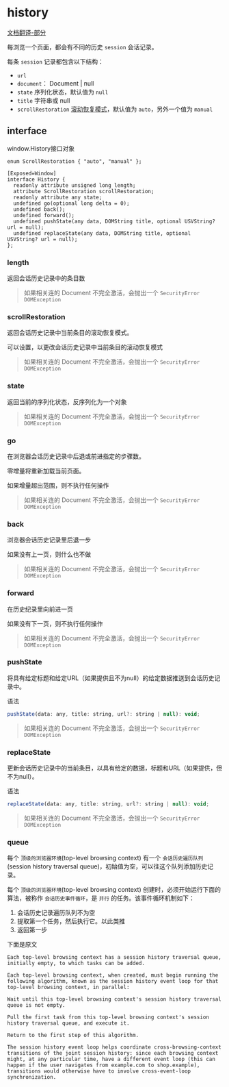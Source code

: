 # history

[文档翻译-部分](https://html.spec.whatwg.org/multipage/history.html#the-history-interface)

每浏览一个页面，都会有不同的历史 `session` 会话记录。

每条 `session` 记录都包含以下结构：

- `url`
- `document`： Document | null
- `state` 序列化状态，默认值为 `null`
- `title` 字符串或 null
- `scrollRestoration` [滚动恢复模式](#scrollrestoration)，默认值为 `auto`，另外一个值为 `manual`


## interface

window.History接口对象
```
enum ScrollRestoration { "auto", "manual" };

[Exposed=Window]
interface History {
  readonly attribute unsigned long length;
  attribute ScrollRestoration scrollRestoration;
  readonly attribute any state;
  undefined go(optional long delta = 0);
  undefined back();
  undefined forward();
  undefined pushState(any data, DOMString title, optional USVString? url = null);
  undefined replaceState(any data, DOMString title, optional USVString? url = null);
};
```

### length

返回会话历史记录中的条目数

>如果相关连的 Document 不完全激活，会抛出一个 `SecurityError DOMException`


### scrollRestoration

返回会话历史记录中当前条目的滚动恢复模式。

可以设置，以更改会话历史记录中当前条目的滚动恢复模式

>如果相关连的 Document 不完全激活，会抛出一个 `SecurityError DOMException`

### state

返回当前的序列化状态，反序列化为一个对象

>如果相关连的 Document 不完全激活，会抛出一个 `SecurityError DOMException`

### go

在浏览器会话历史记录中后退或前进指定的步骤数。

零增量将重新加载当前页面。

如果增量超出范围，则不执行任何操作

>如果相关连的 Document 不完全激活，会抛出一个 `SecurityError DOMException`

### back

浏览器会话历史记录里后退一步

如果没有上一页，则什么也不做

>如果相关连的 Document 不完全激活，会抛出一个 `SecurityError DOMException`

### forward

在历史纪录里向前进一页

如果没有下一页，则不执行任何操作

>如果相关连的 Document 不完全激活，会抛出一个 `SecurityError DOMException`


### pushState

将具有给定标题和给定URL（如果提供且不为null）的给定数据推送到会话历史记录中。

语法
```js
pushState(data: any, title: string, url?: string | null): void;
```

>如果相关连的 Document 不完全激活，会抛出一个 `SecurityError DOMException`


### replaceState

更新会话历史记录中的当前条目，以具有给定的数据，标题和URL（如果提供，但不为null）。


语法
```js
replaceState(data: any, title: string, url?: string | null): void;
```

>如果相关连的 Document 不完全激活，会抛出一个 `SecurityError DOMException`


### queue

每个 `顶级的浏览器环境`(top-level browsing context) 有一个 `会话历史遍历队列`(session history traversal queue)，初始值为空，可以往这个队列添加历史记录。

每个 `顶级的浏览器环境`(top-level browsing context) 创建时，必须开始运行下面的算法，被称作 `会话历史事件循环`，是 `并行` 的任务。该事件循环机制如下：

1. 会话历史记录遍历队列不为空
2. 提取第一个任务，然后执行它。以此类推
3. 返回第一步


下面是原文
```
Each top-level browsing context has a session history traversal queue, initially empty, to which tasks can be added.

Each top-level browsing context, when created, must begin running the following algorithm, known as the session history event loop for that top-level browsing context, in parallel:

Wait until this top-level browsing context's session history traversal queue is not empty.

Pull the first task from this top-level browsing context's session history traversal queue, and execute it.

Return to the first step of this algorithm.

The session history event loop helps coordinate cross-browsing-context transitions of the joint session history: since each browsing context might, at any particular time, have a different event loop (this can happen if the user navigates from example.com to shop.example), transitions would otherwise have to involve cross-event-loop synchronization.
```


